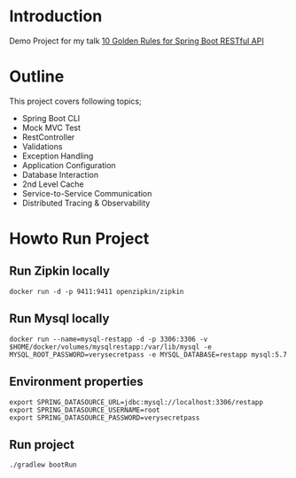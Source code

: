 # Introduction
Demo Project for my talk [10 Golden Rules for Spring Boot RESTful API](https://bit.ly/spring-boot-practices)

# Outline
This project covers following topics;

- Spring Boot CLI
- Mock MVC Test
- RestController
- Validations
- Exception Handling
- Application Configuration
- Database Interaction
- 2nd Level Cache
- Service-to-Service Communication
- Distributed Tracing & Observability

# Howto Run Project

## Run Zipkin locally

`docker run -d -p 9411:9411 openzipkin/zipkin`

## Run Mysql locally

`docker run --name=mysql-restapp -d -p 3306:3306 -v $HOME/docker/volumes/mysqlrestapp:/var/lib/mysql -e MYSQL_ROOT_PASSWORD=verysecretpass -e MYSQL_DATABASE=restapp mysql:5.7`

## Environment properties

```
export SPRING_DATASOURCE_URL=jdbc:mysql://localhost:3306/restapp
export SPRING_DATASOURCE_USERNAME=root
export SPRING_DATASOURCE_PASSWORD=verysecretpass
```

## Run project

`./gradlew bootRun`
